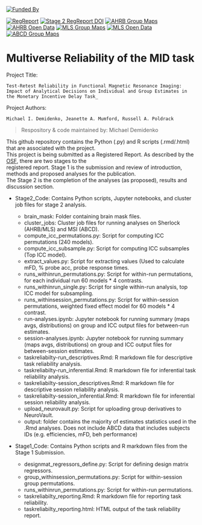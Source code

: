 [![Funded By](https://img.shields.io/badge/NIDA-F32%20DA055334--01A1-yellowgreen?style=plastic)](https://reporter.nih.gov/project-details/10525501)

[![RegReport](https://img.shields.io/badge/Stage_1-Registered_Report-red
)](https://doi.org/10.17605/OSF.IO/NQGEH)
[![Stage 2 RegReport DOI](https://img.shields.io/badge/DOI_Stage_2-Registered_Report_TBD-blue
)](https://doi.org)
[![AHRB Group Maps](https://img.shields.io/badge/AHRB_Group_Maps-NeuroVault-pink
)](https://identifiers.org/neurovault.collection:16605) 
[![AHRB Open Data](https://img.shields.io/badge/AHRB_Open_Data-OpenNeuro-pink
)](https://doi.org/10.18112/openneuro.ds005012.v1.0.1)
[![MLS Group Maps](https://img.shields.io/badge/MLS_Group_Maps-NeuroVault-orange
)](https://identifiers.org/neurovault.collection:16606)
[![MLS Open Data](https://img.shields.io/badge/MLS_Open_Data-OpenNeuro-orange
)](https://doi.org/10.18112/openneuro.ds005027.v1.0.1)
[![ABCD Group Maps](https://img.shields.io/badge/ABCD_Group_Maps-NeuroVault-black
)](https://identifiers.org/neurovault.collection:16777)


# Multiverse Reliability of the MID task
Project  Title: 

    Test-Retest Reliability in Functional Magnetic Resonance Imaging: Impact of Analytical Decisions on Individual and Group Estimates in the Monetary Incentive Delay Task_

Project Authors: 
    
    Michael I. Demidenko, Jeanette A. Mumford, Russell A. Poldrack

> Respository & code maintained by: Michael Demidenko
 
 
This github repository contains the Python (.py) and R scripts (.rmd/.html) that are associated with the project. \
This project is being submitted as a Registered Report. As described by the [OSF](https://doi.org/10.17605/OSF.IO/NQGEH), there are two stages to the \
registered report. Stage 1 is the submission and review of introduction, methods and proposed analyses for the publication.\
The Stage 2 is the completion of the analyses (as proposed), results and discussion section.



- Stage2_Code: Contains Python scripts, Jupyter notebooks, and cluster job files for stage 2 analysis.
  - brain_mask: Folder containing brain mask files.
  - cluster_jobs: Cluster job files for running analyses on Sherlock (AHRB/MLS) and MSI (ABCD).
  - compute_icc_permutations.py: Script for computing ICC permutations (240 models).
  - compute_icc_subsample.py: Script for computing ICC subsamples (Top ICC model).
  - extract_values.py: Script for extracting values (Used to calculate mFD, % probe acc, probe response times.
  - runs_withinrun_permutations.py: Script for within-run permutations, for each individual run 60 models * 4 contrasts.
  - runs_withinrun_single.py: Script for single within-run analysis, top ICC model for subsampling.
  - runs_withinsession_permutations.py: Script for within-session permutations, weighted fixed effect model for 60 models * 4 contrast.
  - run-analyses.ipynb: Jupyter notebook for running summary (maps avgs, distributions) on group and ICC output files for between-run estimates.
  - session-analyses.ipynb: Jupyter notebook for running summary (maps avgs, distributions) on group and ICC output files for between-session estimates.
  - taskreliabilty-run_descriptives.Rmd: R markdown file for descriptive task reliability analysis.
  - taskreliabilty-run_inferential.Rmd: R markdown file for inferential task reliability analysis.
  - taskreliabilty-session_descriptives.Rmd: R markdown file for descriptive session reliability analysis.
  - taskreliabilty-session_inferential.Rmd: R markdown file for inferential session reliability analysis.
  - upload_neurovault.py: Script for uploading group derivatives to NeuroVault.
  - output: folder contains the majority of estimates statistics used in the .Rmd analyses. Does not include ABCD data that includes subjects IDs (e.g. efficiencies, mFD, beh performance)

- Stage1_Code: Contains Python scripts and R markdown files from the Stage 1 Submission.
  - designmat_regressors_define.py: Script for defining design matrix regressors.
  - group_withinsession_permutations.py: Script for within-session group permutations.
  - runs_withinrun_permutations.py: Script for within-run permutations.
  - taskreliabilty_reporting.Rmd: R markdown file for reporting task reliability.
  - taskreliabilty_reporting.html: HTML output of the task reliability report.

